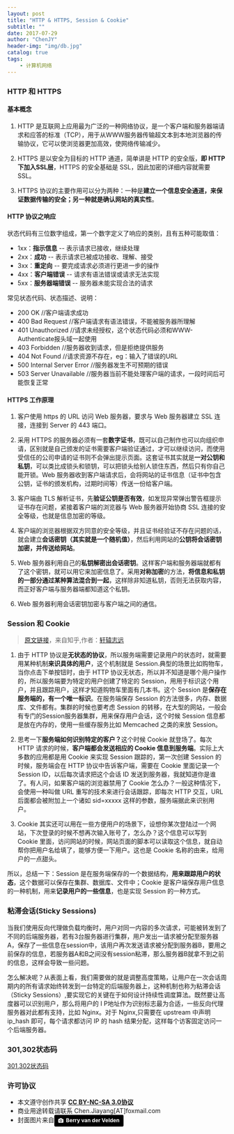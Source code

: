 ```yaml
---
layout: post
title: "HTTP & HTTPS, Session & Cookie"
subtitle: ""
date: 2017-07-29
author: "ChenJY"
header-img: "img/db.jpg"
catalog: true
tags: 
    - 计算机网络
---
```


### HTTP 和 HTTPS 
#### 基本概念
1. HTTP 是互联网上应用最为广泛的一种网络协议，是一个客户端和服务器端请求和应答的标准（TCP），用于从WWW服务器传输超文本到本地浏览器的传输协议，它可以使浏览器更加高效，使网络传输减少。

2. HTTPS 是以安全为目标的 HTTP 通道，简单讲是 HTTP 的安全版，<b>即 HTTP 下加入SSL层</b>，HTTPS 的安全基础是 SSL，因此加密的详细内容就需要 SSL。

3. HTTPS 协议的主要作用可以分为两种：一种是<b>建立一个信息安全通道，来保证数据传输的安全；另一种就是确认网站的真实性</b>。

#### HTTP 协议之响应
状态代码有三位数字组成，第一个数字定义了响应的类别，且有五种可能取值：
* 1xx：<b>指示信息</b> -- 表示请求已接收，继续处理
* 2xx：<b>成功</b> -- 表示请求已被成功接收、理解、接受
* 3xx：<b>重定向</b> -- 要完成请求必须进行更进一步的操作
* 4xx：<b>客户端错误</b> -- 请求有语法错误或请求无法实现
* 5xx：<b>服务器端错误</b> -- 服务器未能实现合法的请求

常见状态代码、状态描述、说明：
* 200 OK      //客户端请求成功
* 400 Bad Request  //客户端请求有语法错误，不能被服务器所理解
* 401 Unauthorized //请求未经授权，这个状态代码必须和WWW-Authenticate报头域一起使用 
* 403 Forbidden  //服务器收到请求，但是拒绝提供服务
* 404 Not Found  //请求资源不存在，eg：输入了错误的URL
* 500 Internal Server Error //服务器发生不可预期的错误
* 503 Server Unavailable  //服务器当前不能处理客户端的请求，一段时间后可能恢复正常

#### HTTPS 工作原理

1. 客户使用 https 的 URL 访问 Web 服务器，要求与 Web 服务器建立 SSL 连接，连接到 Server 的 443 端口。

2. 采用 HTTPS 的服务器必须有一套<b>数字证书</b>，既可以自己制作也可以向组织申请，区别就是自己颁发的证书需要客户端验证通过，才可以继续访问，而使用受信任的公司申请的证书则不会弹出提示页面。这套证书其实就是<b>一对公钥和私钥</b>，可以类比成锁头和锁钥，可以把锁头给别人锁住东西，然后只有你自己能开锁。Web 服务器收到客户端请求后，会将网站的证书信息（证书中包含公钥，证书的颁发机构，过期时间等）传送一份给客户端。

3. 客户端由 TLS 解析证书，先<b>验证公钥是否有效</b>，如发现异常弹出警告框提示证书存在问题，紧接着客户端的浏览器与 Web 服务器开始协商 SSL 连接的安全等级，也就是信息加密的等级。

4. 客户端的浏览器根据双方同意的安全等级，并且证书经验证不存在问题的话，就会建立<b>会话密钥（其实就是一个随机值）</b>，然后利用网站的<b>公钥将会话密钥加密，并传送给网站</b>。

5. Web 服务器利用自己的<b>私钥解密出会话密钥</b>。这样客户端和服务器端就都有了这个密钥，就可以用它来加密信息了。采用<b>对称加密</b>的方法，<b>将信息和私钥的一部分通过某种算法混合到一起</b>，这样除非知道私钥，否则无法获取内容，而正好客户端与服务器端都知道这个私钥。

6. Web 服务器利用会话密钥加密与客户端之间的通信。

### Session 和 Cookie
> [原文链接](https://www.zhihu.com/question/19786827)，来自知乎,作者：[轩辕志远](https://www.zhihu.com/people/xuanyuanzhiyuan/answers)

1. 由于 HTTP 协议是<b>无状态的协议</b>，所以服务端需要记录用户的状态时，就需要用某种机制<b>来识具体的用户</b>，这个机制就是 Session.典型的场景比如购物车，当你点击下单按钮时，由于 HTTP 协议无状态，所以并不知道是哪个用户操作的，所以服务端要为特定的用户创建了特定的 Session，用用于标识这个用户，并且跟踪用户，这样才知道购物车里面有几本书。这个 Session 是<b>保存在服务端的，有一个唯一标识</b>。在服务端保存 Session 的方法很多，内存、数据库、文件都有。集群的时候也要考虑 Session 的转移，在大型的网站，一般会有专门的Session服务器集群，用来保存用户会话，这个时候 Session 信息都是放在内存的，使用一些缓存服务比如 Memcached 之类的来放 Session。

2. 思考一下<b>服务端如何识别特定的客户？</b>这个时候 Cookie 就登场了。每次 HTTP 请求的时候，<b>客户端都会发送相应的 Cookie 信息到服务端</b>。实际上大多数的应用都是用 Cookie 来实现 Session 跟踪的，第一次创建 Session 的时候，服务端会在 HTTP 协议中告诉客户端，需要在 Cookie 里面记录一个 Session ID，以后每次请求把这个会话 ID 发送到服务器，我就知道你是谁了。有人问，如果客户端的浏览器禁用了  Cookie 怎么办？一般这种情况下，会使用一种叫做 URL 重写的技术来进行会话跟踪，即每次 HTTP 交互，URL后面都会被附加上一个诸如 sid=xxxxx 这样的参数，服务端据此来识别用户。

3. Cookie 其实还可以用在一些方便用户的场景下，设想你某次登陆过一个网站，下次登录的时候不想再次输入账号了，怎么办？这个信息可以写到 Cookie 里面，访问网站的时候，网站页面的脚本可以读取这个信息，就自动帮你把用户名给填了，能够方便一下用户。这也是 Cookie 名称的由来，给用户的一点甜头。

所以，总结一下：Session 是在服务端保存的一个数据结构，<b>用来跟踪用户的状态</b>，这个数据可以保存在集群、数据库、文件中；Cookie 是客户端保存用户信息的一种机制，用来<b>记录用户的一些信息</b>，也是实现 Session 的一种方式。

### 粘滞会话(Sticky Sessions)
当我们使用反向代理做负载均衡时，用户对同一内容的多次请求，可能被转发到了不同的后端服务器，若有3台服务器进行集群，用户发出一请求被分配至服务器A，保存了一些信息在session中，该用户再次发送请求被分配到服务器B，要用之前保存的信息，若服务器A和B之间没有session粘滞，那么服务器B就拿不到之前的信息，这样会导致一些问题。

怎么解决呢？从表面上看，我们需要做的就是调整高度策略，让用户在一次会话周期内的所有请求始终转发到一台特定的后端服务器上，这种机制也称为粘滞会话（Sticky Sessions）,要实现它的关键在于如何设计持续性调度算法。既然要让高度器可以识别用户，那么将用户的 I P地址作为识别标志最为合适，一些反向代理服务器对此都有支持，比如 Nginx。对于 Nginx,只需要在 upstream 中声明 ip_hash 即可，每个请求都访问 IP 的 hash 结果分配，这样每个访客固定访问一个后端服务器。

### 301,302状态码
[301,302状态码](http://blog.csdn.net/grandPang/article/details/47448395)

### 许可协议
* 本文遵守创作共享 <a href="https://creativecommons.org/licenses/by-nc-sa/3.0/cn/" target="_blank"><b>CC BY-NC-SA 3.0协议</b></a>
* 商业用途转载请联系 Chen.Jiayang[AT]foxmail.com
* 封面图片来自<a style="background-color:black;color:white;text-decoration:none;padding:4px 6px;font-family:-apple-system, BlinkMacSystemFont, &quot;San Francisco&quot;, &quot;Helvetica Neue&quot;, Helvetica, Ubuntu, Roboto, Noto, &quot;Segoe UI&quot;, Arial, sans-serif;font-size:12px;font-weight:bold;line-height:1.2;display:inline-block;border-radius:3px;" href="http://unsplash.com/@berry807?utm_medium=referral&amp;utm_campaign=photographer-credit&amp;utm_content=creditBadge" target="_blank" rel="noopener noreferrer" title="Download free do whatever you want high-resolution photos from Berry van der Velden"><span style="display:inline-block;padding:2px 3px;"><svg xmlns="http://www.w3.org/2000/svg" style="height:12px;width:auto;position:relative;vertical-align:middle;top:-1px;fill:white;" viewBox="0 0 32 32"><title></title><path d="M20.8 18.1c0 2.7-2.2 4.8-4.8 4.8s-4.8-2.1-4.8-4.8c0-2.7 2.2-4.8 4.8-4.8 2.7.1 4.8 2.2 4.8 4.8zm11.2-7.4v14.9c0 2.3-1.9 4.3-4.3 4.3h-23.4c-2.4 0-4.3-1.9-4.3-4.3v-15c0-2.3 1.9-4.3 4.3-4.3h3.7l.8-2.3c.4-1.1 1.7-2 2.9-2h8.6c1.2 0 2.5.9 2.9 2l.8 2.4h3.7c2.4 0 4.3 1.9 4.3 4.3zm-8.6 7.5c0-4.1-3.3-7.5-7.5-7.5-4.1 0-7.5 3.4-7.5 7.5s3.3 7.5 7.5 7.5c4.2-.1 7.5-3.4 7.5-7.5z"></path></svg></span><span style="display:inline-block;padding:2px 3px;">Berry van der Velden</span></a>


